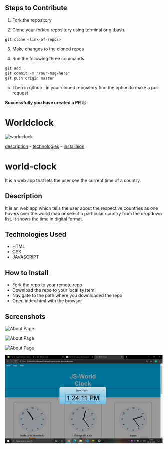 
## Steps to Contribute

1. Fork the repository

2. Clone your forked repository using terminal or gitbash.

```
git clone <link-of-repos>
```

3. Make changes to the cloned repos

4. Run the following three commands

```
git add .
git commit -m "Your-msg-here"
git push origin master
```

5. Then in github , in your cloned repository find the option to make a pull request

<b> Successfully you have created a PR </b> :smiley:

# Worldclock

![worldclock](./Screenshots/snap-app.png)

[description](#description) - [technologies](#technologies) - [installaion](#installation)


# world-clock

It is a web app that lets the user see the current time of a country.

## Description

It is an web app which tells the user about the respective countries as one hovers over the world map or select a particular country from the
dropdown list. It shows the time in digital format.

## Technologies Used

-   HTML
-   CSS
-   JAVASCRIPT

## How to Install

-   Fork the repo to your remote repo
-   Download the repo to your local system
-   Navigate to the path where you downloaded the repo
-   Open index.html with the browser

## Screenshots
![About Page](https://github.com/Aditya-shrivastav/world-clock/blob/master/images/world-clock-ss.png)

![About Page](https://github.com/mohitbhata12/world-clock/blob/master/images/World_clock.png)

![About Page](https://github.com/Aditya-shrivastav/world-clock/blob/master/images/world-clock-modal.png)

![worldclock](./Screenshots/Light-mode.png)

